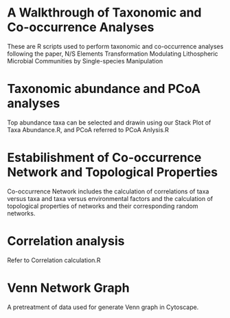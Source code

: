 # A Walkthrough of Taxonomic and Co-occurrence Analyses
These are R scripts used to perform taxonomic and co-occurrence analyses following the paper, N/S Elements Transformation Modulating Lithospheric Microbial Communities by Single-species Manipulation

# Taxonomic abundance and PCoA analyses 
Top abundance taxa can be selected and drawin using our Stack Plot of Taxa Abundance.R, and PCoA referred to PCoA Anlysis.R

# Estabilishment of Co-occurrence Network and Topological Properties
Co-occurrence Network includes the calculation of correlations of taxa versus taxa and taxa versus environmental factors and the calculation of topological properties of networks and their corresponding random networks. 

# Correlation analysis
Refer to Correlation calculation.R

# Venn Network Graph
A pretreatment of data used for generate Venn graph in Cytoscape.
